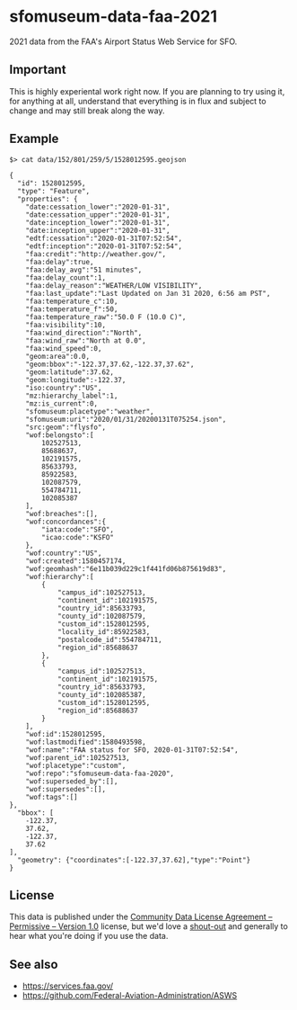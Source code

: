 # sfomuseum-data-faa-2021

2021 data from the FAA's Airport Status Web Service for SFO.

## Important

This is highly experiental work right now. If you are planning to try using it, for anything at all, understand that everything is in flux and subject to change and may still break along the way.

## Example

```
$> cat data/152/801/259/5/1528012595.geojson

{
  "id": 1528012595,
  "type": "Feature",
  "properties": {
    "date:cessation_lower":"2020-01-31",
    "date:cessation_upper":"2020-01-31",
    "date:inception_lower":"2020-01-31",
    "date:inception_upper":"2020-01-31",
    "edtf:cessation":"2020-01-31T07:52:54",
    "edtf:inception":"2020-01-31T07:52:54",
    "faa:credit":"http://weather.gov/",
    "faa:delay":true,
    "faa:delay_avg":"51 minutes",
    "faa:delay_count":1,
    "faa:delay_reason":"WEATHER/LOW VISIBILITY",
    "faa:last_update":"Last Updated on Jan 31 2020, 6:56 am PST",
    "faa:temperature_c":10,
    "faa:temperature_f":50,
    "faa:temperature_raw":"50.0 F (10.0 C)",
    "faa:visibility":10,
    "faa:wind_direction":"North",
    "faa:wind_raw":"North at 0.0",
    "faa:wind_speed":0,
    "geom:area":0.0,
    "geom:bbox":"-122.37,37.62,-122.37,37.62",
    "geom:latitude":37.62,
    "geom:longitude":-122.37,
    "iso:country":"US",
    "mz:hierarchy_label":1,
    "mz:is_current":0,
    "sfomuseum:placetype":"weather",
    "sfomuseum:uri":"2020/01/31/20200131T075254.json",
    "src:geom":"flysfo",
    "wof:belongsto":[
        102527513,
        85688637,
        102191575,
        85633793,
        85922583,
        102087579,
        554784711,
        102085387
    ],
    "wof:breaches":[],
    "wof:concordances":{
        "iata:code":"SFO",
        "icao:code":"KSFO"
    },
    "wof:country":"US",
    "wof:created":1580457174,
    "wof:geomhash":"6e11b039d229c1f441fd06b875619d83",
    "wof:hierarchy":[
        {
            "campus_id":102527513,
            "continent_id":102191575,
            "country_id":85633793,
            "county_id":102087579,
            "custom_id":1528012595,
            "locality_id":85922583,
            "postalcode_id":554784711,
            "region_id":85688637
        },
        {
            "campus_id":102527513,
            "continent_id":102191575,
            "country_id":85633793,
            "county_id":102085387,
            "custom_id":1528012595,
            "region_id":85688637
        }
    ],
    "wof:id":1528012595,
    "wof:lastmodified":1580493598,
    "wof:name":"FAA status for SFO, 2020-01-31T07:52:54",
    "wof:parent_id":102527513,
    "wof:placetype":"custom",
    "wof:repo":"sfomuseum-data-faa-2020",
    "wof:superseded_by":[],
    "wof:supersedes":[],
    "wof:tags":[]
},
  "bbox": [
    -122.37,
    37.62,
    -122.37,
    37.62
],
  "geometry": {"coordinates":[-122.37,37.62],"type":"Point"}
}
```

## License

This data is published under the [Community Data License Agreement – Permissive – Version 1.0](LICENSE) license, but we'd love a [shout-out](https://twitter.com/flysfo) and generally to hear what you're doing if you use the data.

## See also

* https://services.faa.gov/
* https://github.com/Federal-Aviation-Administration/ASWS
